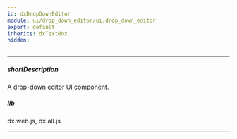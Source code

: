 ```yaml
---
id: dxDropDownEditor
module: ui/drop_down_editor/ui.drop_down_editor
export: default
inherits: dxTextBox
hidden: 
---
```

---
##### shortDescription
A drop-down editor UI component.

##### lib
dx.web.js, dx.all.js

---
